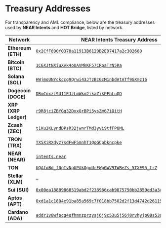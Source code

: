 # Treasury Addresses

For transparency and AML compliance, below are the treasury addresses used by **NEAR Intents** and **HOT Bridge**, listed by network. 

| Network            | NEAR Intents Treasury Address                                                                                      | HOT Bridge Treasury Address                                                                                                      |
|-------------------|---------------------------------------------------------------------------------------------------------------------|----------------------------------------------------------------------------------------------------------------------------------|
| **Ethereum (ETH)**| [`0x2CfF890f0378a11913B6129B2E97417a2c302680`](https://etherscan.io/address/0x2CfF890f0378a11913B6129B2E97417a2c302680) | [`0x233c5370CCfb3cD7409d9A3fb98ab94dE94Cb4Cd`](https://etherscan.io/address/0x233c5370CCfb3cD7409d9A3fb98ab94dE94Cb4Cd)         |
| **Bitcoin (BTC)** | [`1C6XJtNXiuXvk4oUAVMkKF57CRpaTrN5Ra`](https://www.blockchain.com/btc/address/1C6XJtNXiuXvk4oUAVMkKF57CRpaTrN5Ra)     | –                                                                                                                                |
| **Solana (SOL)**  | [`HWjmoUNYckccg9Qrwi43JTzBcGcM1nbdAtATf9GXmz16`](https://explorer.solana.com/address/HWjmoUNYckccg9Qrwi43JTzBcGcM1nbdAtATf9GXmz16) | [`8sXzdKW2jFj7V5heRwPMcygzNH3JZnmie5ZRuNoTuKQC`](https://explorer.solana.com/address/8sXzdKW2jFj7V5heRwPMcygzNH3JZnmie5ZRuNoTuKQC) |
| **Dogecoin (DOGE)**| [`DRmCnxzL9U11EJzLmWkm2ikaZikPFbLuQD`](https://blockchair.com/dogecoin/address/DRmCnxzL9U11EJzLmWkm2ikaZikPFbLuQD) | –                                                                                                                                |
| **XRP (XRP Ledger)**| [`r9R8jciZBYGq32DxxQrBPi5ysZm67iQitH`](https://xrpscan.com/account/r9R8jciZBYGq32DxxQrBPi5ysZm67iQitH)             | –                                                                                                                                |
| **Zcash (ZEC)**   | [`t1Ku2KLyndDPsR32jwnrTMd3yvi9tfFP8ML`](https://mainnet.zcashexplorer.app/address/t1Ku2KLyndDPsR32jwnrTMd3yvi9tfFP8ML) | –                                                                                                                                |
| **TRON (TRX)**    | [`TX5XiRXdyz7sdFwF5mnhT1QoGCpbkncpke`](https://tronscan.org/#/address/TX5XiRXdyz7sdFwF5mnhT1QoGCpbkncpke)           | –                                                                                                                                |
| **NEAR (NEAR)**   | [`intents.near`](https://nearblocks.io/zh-cn/address/intents.near) | –                                                                                                                                |
| **TON**           | [`UQAfoBd_f0pIvNpUPAkOguUrFWpGWV9TWBeZs_5TXE95_trZ`](https://tonscan.org/address/UQAfoBd_f0pIvNpUPAkOguUrFWpGWV9TWBeZs_5TXE95_trZ) | [`EQANEViM3AKQzi6Aj3sEeyqFu8pXqhy9Q9xGoId_0qp3CNVJ`](https://tonviewer.com/EQANEViM3AKQzi6Aj3sEeyqFu8pXqhy9Q9xGoId_0qp3CNVJ)    |
| **Stellar (XLM)** | –                                                                                                                   | [`CCLWL5NYSV2WJQ3VBU44AMDHEVKEPA45N2QP2LL62O3JVKPGWWAQUVAG`](https://stellar.expert/explorer/public/contract/CCLWL5NYSV2WJQ3VBU44AMDHEVKEPA45N2QP2LL62O3JVKPGWWAQUVAG) |
| **Sui (SUI)** | [`0x00ea18889868519abd2f238966cab9875750bb2859ed3a34debec37781520138`](https://suivision.xyz/account/0x00ea18889868519abd2f238966cab9875750bb2859ed3a34debec37781520138)                     |–  |
| **Aptos (APT)** | [`0xd1a1c1804e91ba85a569c7f018bb7502d2f13d4742d2611953c9c14681af6446`](https://aptoscan.com/account/0xd1a1c1804e91ba85a569c7f018bb7502d2f13d4742d2611953c9c14681af6446)                     |–  |
| **Cardano (ADA)** | [`addr1v8wfpcg4qfhmnzprzysj6j9c53u5j56j8rvhyjp08s53s6g07rfjm`](https://cardanoscan.io/address/61dc90e115026fb9882311212d48b8a47949535238d972482f3c291869)                     |–  |


